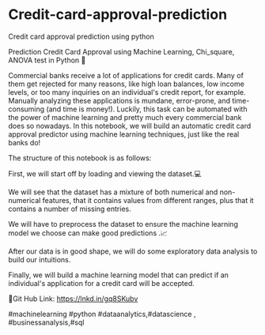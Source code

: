 # Credit-card-approval-prediction
Credit card approval prediction using python


Prediction Credit Card Approval using Machine Learning, Chi_square, ANOVA test in Python 🐍

Commercial banks receive a lot of applications for credit cards. Many of them get rejected for many reasons, like high loan balances, low income levels, or too many inquiries on an individual's credit report, for example. Manually analyzing these applications is mundane, error-prone, and time-consuming (and time is money!). Luckily, this task can be automated with the power of machine learning and pretty much every commercial bank does so nowadays. In this notebook, we will build an automatic credit card approval predictor using machine learning techniques, just like the real banks do!


The structure of this notebook is as follows:

First, we will start off by loading and viewing the dataset.💻

We will see that the dataset has a mixture of both numerical and non-numerical features, that it contains values from different ranges, plus that it contains a number of missing entries.

We will have to preprocess the dataset to ensure the machine learning model we choose can make good predictions .📈

After our data is in good shape, we will do some exploratory data analysis to build our intuitions.

Finally, we will build a machine learning model that can predict if an individual's application for a credit card will be accepted.

🔗Git Hub Link:
https://lnkd.in/gq8SKubv

#machinelearning #python #dataanalytics,#datascience , #businessanalysis,#sql
